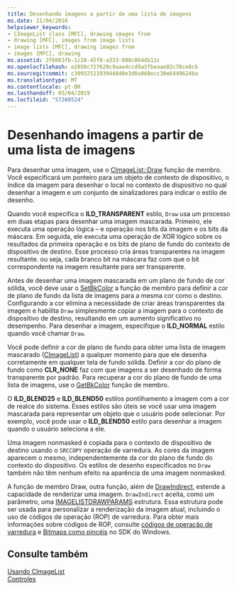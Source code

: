```yaml
---
title: Desenhando imagens a partir de uma lista de imagens
ms.date: 11/04/2016
helpviewer_keywords:
- CImageList class [MFC], drawing images from
- drawing [MFC], images from image lists
- image lists [MFC], drawing images from
- images [MFC], drawing
ms.assetid: 2f6063fb-1c28-45f8-a333-008c064db11c
ms.openlocfilehash: e2058c727620c9aae4ccd9a3fbeaae02c78ce8c6
ms.sourcegitcommit: c3093251193944840e3d0a068ecc30e6449624ba
ms.translationtype: MT
ms.contentlocale: pt-BR
ms.lasthandoff: 03/04/2019
ms.locfileid: "57260524"
---
```

# <a name="drawing-images-from-an-image-list"></a>Desenhando imagens a partir de uma lista de imagens

Para desenhar uma imagem, use o [CImageList::Draw](../mfc/reference/cimagelist-class.md#draw) função de membro. Você especificará um ponteiro para um objeto de contexto de dispositivo, o índice da imagem para desenhar o local no contexto de dispositivo no qual desenhar a imagem e um conjunto de sinalizadores para indicar o estilo de desenho.

Quando você especifica o **ILD_TRANSPARENT** estilo, `Draw` usa um processo em duas etapas para desenhar uma imagem mascarada. Primeiro, ele executa uma operação lógica – e operação nos bits da imagem e os bits da máscara. Em seguida, ele executa uma operação de XOR lógico sobre os resultados da primeira operação e os bits de plano de fundo do contexto de dispositivo de destino. Esse processo cria áreas transparentes na imagem resultante. ou seja, cada branco bit na máscara faz com que o bit correspondente na imagem resultante para ser transparente.

Antes de desenhar uma imagem mascarada em um plano de fundo de cor sólida, você deve usar o [SetBkColor](../mfc/reference/cimagelist-class.md#setbkcolor) a função de membro para definir a cor de plano de fundo da lista de imagens para a mesma cor como o destino. Configurando a cor elimina a necessidade de criar áreas transparentes da imagem e habilita `Draw` simplesmente copiar a imagem para o contexto de dispositivo de destino, resultando em um aumento significativo no desempenho. Para desenhar a imagem, especifique o **ILD_NORMAL** estilo quando você chamar `Draw`.

Você pode definir a cor de plano de fundo para obter uma lista de imagem mascarado ([CImageList](../mfc/reference/cimagelist-class.md)) a qualquer momento para que ele desenha corretamente em qualquer tela de fundo sólida. Definir a cor do plano de fundo como **CLR_NONE** faz com que imagens a ser desenhado de forma transparente por padrão. Para recuperar a cor do plano de fundo de uma lista de imagens, use o [GetBkColor](../mfc/reference/cimagelist-class.md#getbkcolor) função de membro.

O **ILD_BLEND25** e **ILD_BLEND50** estilos pontilhamento a imagem com a cor de realce do sistema. Esses estilos são úteis se você usar uma imagem mascarada para representar um objeto que o usuário pode selecionar. Por exemplo, você pode usar o **ILD_BLEND50** estilo para desenhar a imagem quando o usuário seleciona a ele.

Uma imagem nonmasked é copiada para o contexto de dispositivo de destino usando o `SRCCOPY` operação de varredura. As cores da imagem aparecem o mesmo, independentemente da cor do plano de fundo do contexto do dispositivo. Os estilos de desenho especificados no `Draw` também não têm nenhum efeito na aparência de uma imagem nonmasked.

A função de membro Draw, outra função, além de [DrawIndirect](../mfc/reference/cimagelist-class.md#drawindirect), estende a capacidade de renderizar uma imagem. `DrawIndirect` aceita, como um parâmetro, uma [IMAGELISTDRAWPARAMS](/windows/desktop/api/commctrl/ns-commctrl-_imagelistdrawparams) estrutura. Essa estrutura pode ser usada para personalizar a renderização da imagem atual, incluindo o uso de códigos de operação (ROP) de varredura. Para obter mais informações sobre códigos de ROP, consulte [códigos de operação de varredura](/windows/desktop/gdi/raster-operation-codes) e [Bitmaps como pincéis](/windows/desktop/gdi/bitmaps-as-brushes) no SDK do Windows.

## <a name="see-also"></a>Consulte também

[Usando CImageList](../mfc/using-cimagelist.md)<br/>
[Controles](../mfc/controls-mfc.md)
